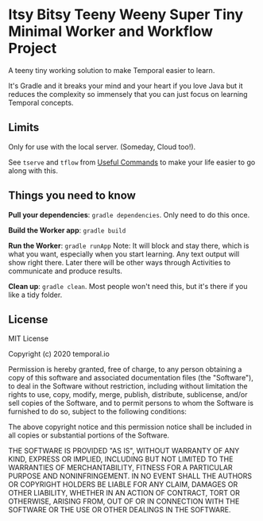 # Itsy Bitsy Teeny Weeny Super Tiny Minimal Worker and Workflow Project

A teeny tiny working solution to make Temporal easier to learn. 

It's Gradle and it breaks your mind and your heart if you love Java but it reduces the complexity so immensely that you can just focus on learning Temporal concepts.

## Limits

Only for use with the local server. (Someday, Cloud too!).

See `tserve` and `tflow` from [Useful Commands](https://github.com/fairlydurable/useful-cmds) to make your life easier to go along with this.

## Things you need to know

**Pull your dependencies**: `gradle dependencies`. Only need to do this once.

**Build the Worker app**: `gradle build`

**Run the Worker**: `gradle runApp` Note: It will block and stay there, which is what you want, especially when you start learning. Any text output will show right there. Later there will be other ways through Activities to communicate and produce results.

**Clean up**: `gradle clean`. Most people won't need this, but it's there if you like a tidy folder.

## License

MIT License

Copyright (c) 2020 temporal.io

Permission is hereby granted, free of charge, to any person obtaining a copy
of this software and associated documentation files (the "Software"), to deal
in the Software without restriction, including without limitation the rights
to use, copy, modify, merge, publish, distribute, sublicense, and/or sell
copies of the Software, and to permit persons to whom the Software is
furnished to do so, subject to the following conditions:

The above copyright notice and this permission notice shall be included in all
copies or substantial portions of the Software.

THE SOFTWARE IS PROVIDED "AS IS", WITHOUT WARRANTY OF ANY KIND, EXPRESS OR
IMPLIED, INCLUDING BUT NOT LIMITED TO THE WARRANTIES OF MERCHANTABILITY,
FITNESS FOR A PARTICULAR PURPOSE AND NONINFRINGEMENT. IN NO EVENT SHALL THE
AUTHORS OR COPYRIGHT HOLDERS BE LIABLE FOR ANY CLAIM, DAMAGES OR OTHER
LIABILITY, WHETHER IN AN ACTION OF CONTRACT, TORT OR OTHERWISE, ARISING FROM,
OUT OF OR IN CONNECTION WITH THE SOFTWARE OR THE USE OR OTHER DEALINGS IN THE
SOFTWARE.

